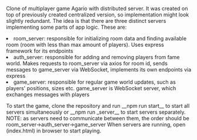 <p>Clone of multiplayer game Agario with distributed server. It was created on top of previously created centralized version, so implementation might look slightly redundant.
The idea is that there are three distinct servers implementing some parts of app logic. These are:</p>
<list>
    <li>room_server: responsible for initializing room data and finding available room (room with less than max amount of players). Uses express framework for its endpoints</li>
    <li>auth_server: responsible for adding and removing players from fame world. Makes requests to room_server via axios for room id, sends messages to game_server via WebSocket, implements its own endpoints via express</li>
    <li>game_server: responsible for regular game world updates, such as players' positions, sizes etc. game_server is WebSocket server, which exchanges messages with players</li>
</list>
<p>To start the game, clone the repository and run __npm run start__ to start all servers simultaneously or __npm run <game/room/auth>_server__ to start servers separately.
NOTE: as servers need to communicate between them, the order should be room_server->auth_server->game_server
When servers are running, open (index.html) in browser to start playing.</p>
